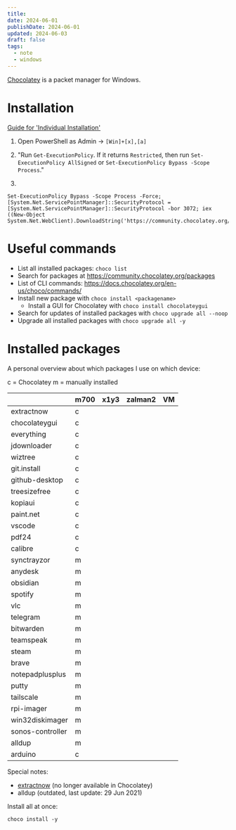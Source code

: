 ```yaml
---
title: 
date: 2024-06-01
publishDate: 2024-06-01
updated: 2024-06-03
draft: false
tags:
  - note
  - windows
---
```

 
[Chocolatey](https://chocolatey.org/) is a packet manager for Windows.

# Installation

[Guide for 'Individual Installation'](https://chocolatey.org/install#individual)

1. Open PowerShell as Admin -> `[Win]+[x],[a]`

2. "Run `Get-ExecutionPolicy`. If it returns `Restricted`, then run `Set-ExecutionPolicy AllSigned` or `Set-ExecutionPolicy Bypass -Scope Process`."

3. 

  ```shell
  Set-ExecutionPolicy Bypass -Scope Process -Force; [System.Net.ServicePointManager]::SecurityProtocol = [System.Net.ServicePointManager]::SecurityProtocol -bor 3072; iex ((New-Object System.Net.WebClient).DownloadString('https://community.chocolatey.org/install.ps1'))
  ```

# Useful commands

- List all installed packages: `choco list`
- Search for packages at https://community.chocolatey.org/packages
- List of CLI commands: https://docs.chocolatey.org/en-us/choco/commands/
- Install new package with `choco install <packagename>`
  - Install a GUI for Chocolatey with `choco install chocolateygui`
- Search for updates of installed packages with `choco upgrade all --noop`
- Upgrade all installed packages with `choco upgrade all -y`

# Installed packages

A personal overview about which packages I use on which device:

c = Chocolatey
m = manually installed

|                  | m700 | x1y3 | zalman2 | VM  |
| ---------------- | ---- | ---- | ------- | --- |
| extractnow       | c    |      |         |     |
| chocolateygui    | c    |      |         |     |
| everything       | c    |      |         |     |
| jdownloader      | c    |      |         |     |
| wiztree          | c    |      |         |     |
| git.install      | c    |      |         |     |
| github-desktop   | c    |      |         |     |
| treesizefree     | c    |      |         |     |
| kopiaui          | c    |      |         |     |
| paint.net        | c    |      |         |     |
| vscode           | c    |      |         |     |
| pdf24            | c    |      |         |     |
| calibre          | c    |      |         |     |
| synctrayzor      | m    |      |         |     |
| anydesk          | m    |      |         |     |
| obsidian         | m    |      |         |     |
| spotify          | m    |      |         |     |
| vlc              | m    |      |         |     |
| telegram         | m    |      |         |     |
| bitwarden        | m    |      |         |     |
| teamspeak        | m    |      |         |     |
| steam            | m    |      |         |     |
| brave            | m    |      |         |     |
| notepadplusplus  | m    |      |         |     |
| putty            | m    |      |         |     |
| tailscale        | m    |      |         |     |
| rpi-imager       | m    |      |         |     |
| win32diskimager  | m    |      |         |     |
| sonos-controller | m    |      |         |     |
| alldup           | m    |      |         |     |
| arduino          | c    |      |         |     |

Special notes:
- [extractnow](https://extractnow.com/#/home) (no longer available in Chocolatey)
- alldup (outdated, last update: 29 Jun 2021)

Install all at once:
  ```shell
  choco install -y 
  ```



